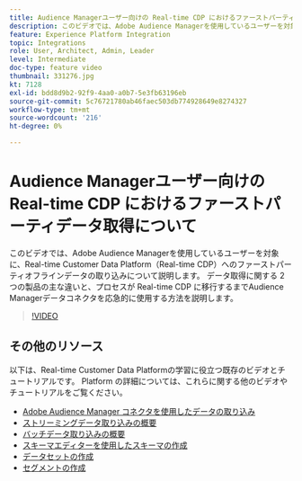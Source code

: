 ```yaml
---
title: Audience Managerユーザー向けの Real-time CDP におけるファーストパーティデータ取得について
description: このビデオでは、Adobe Audience Managerを使用しているユーザーを対象に、Real-time Customer Data Platform（Real-time CDP）へのファーストパーティオフラインデータの取り込みについて説明します。 データ取得に関する 2 つの製品の主な違いと、プロセスが Real-time CDP に移行するまでAudience Managerデータコネクタを応急的に使用する方法を説明します。
feature: Experience Platform Integration
topic: Integrations
role: User, Architect, Admin, Leader
level: Intermediate
doc-type: feature video
thumbnail: 331276.jpg
kt: 7128
exl-id: bdd8d9b2-92f9-4aa0-a0b7-5e3fb63196eb
source-git-commit: 5c76721780ab46faec503db774928649e8274327
workflow-type: tm+mt
source-wordcount: '216'
ht-degree: 0%

---
```


# Audience Managerユーザー向けの Real-time CDP におけるファーストパーティデータ取得について

このビデオでは、Adobe Audience Managerを使用しているユーザーを対象に、Real-time Customer Data Platform（Real-time CDP）へのファーストパーティオフラインデータの取り込みについて説明します。 データ取得に関する 2 つの製品の主な違いと、プロセスが Real-time CDP に移行するまでAudience Managerデータコネクタを応急的に使用する方法を説明します。


>[!VIDEO](https://video.tv.adobe.com/v/331276/?quality=12&learn=on)

## その他のリソース

以下は、Real-time Customer Data Platformの学習に役立つ既存のビデオとチュートリアルです。 Platform の詳細については、これらに関する他のビデオやチュートリアルをご覧ください。

* [Adobe Audience Manager コネクタを使用したデータの取り込み ](https://experienceleague.adobe.com/docs/platform-learn/tutorials/sources/ingest-data-from-aam.html?lang=ja#sources)
* [ ストリーミングデータ取り込みの概要 ](https://experienceleague.adobe.com/docs/platform-learn/tutorials/data-ingestion/understanding-streaming-ingestion.html?lang=ja#data-ingestion)
* [ バッチデータ取り込みの概要 ](https://experienceleague.adobe.com/docs/platform-learn/tutorials/data-ingestion/batch-ingestion-overview.html?lang=ja#data-ingestion)
* [ スキーマエディターを使用したスキーマの作成 ](https://experienceleague.adobe.com/docs/experience-platform/xdm/tutorials/create-schema-ui.html?lang=ja#getting-started)
* [ データセットの作成 ](https://experienceleague.adobe.com/docs/platform-learn/getting-started-for-data-architects-and-data-engineers/create-datasets.html?lang=ja#permissions-required)
* [ セグメントの作成 ](https://experienceleague.adobe.com/docs/platform-learn/tutorials/segments/create-segments.html?lang=ja#segments)
